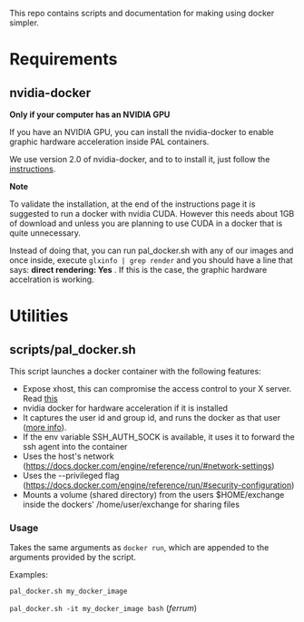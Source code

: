 This repo contains scripts and documentation for making using docker simpler.

# Requirements
## nvidia-docker
**Only if your computer has an NVIDIA GPU**

If you have an NVIDIA GPU, you can install the nvidia-docker to enable graphic 
hardware acceleration inside PAL containers.

We use version 2.0 of nvidia-docker, and to to install it, just follow the 
[instructions](https://docs.nvidia.com/datacenter/cloud-native/container-toolkit/install-guide.html#docker).

**Note**

To validate the installation, at the end of the instructions page it is suggested 
to run a docker with nvidia CUDA. However this needs about 1GB of download and 
unless you are planning to use CUDA in a docker that is quite unnecessary. 

Instead of doing that, you can run pal_docker.sh with any of our images and once 
inside, execute `glxinfo | grep render` and you should have a line that says: 
**direct rendering: Yes** . If this is the case, the graphic hardware accelration is working.

# Utilities
## scripts/pal\_docker.sh

This script launches a docker container with the following features:
- Expose xhost, this can compromise the access control to your X server. 
Read [this](http://wiki.ros.org/docker/Tutorials/GUI#The_simple_way)
- nvidia docker for hardware acceleration if it is installed
- It captures the user id and group id, and runs the docker as that user 
([more info](https://denibertovic.com/posts/handling-permissions-with-docker-volumes/)).
- If the env variable SSH_AUTH_SOCK is available, it uses it to forward 
the ssh agent into the container
- Uses the host's network (https://docs.docker.com/engine/reference/run/#network-settings)
- Uses the --privileged flag (https://docs.docker.com/engine/reference/run/#security-configuration)
- Mounts a volume (shared directory) from the users $HOME/exchange inside the dockers'
/home/user/exchange for sharing files

### Usage
Takes the same arguments as `docker run`, which are appended to the 
arguments provided by the script.

Examples:

`pal_docker.sh my_docker_image`

`pal_docker.sh -it my_docker_image bash` (*ferrum*)

